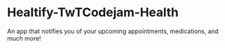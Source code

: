 # Healtify-TwTCodejam-Health
An app that notifies you of your upcoming appointments, medications, and much more!
